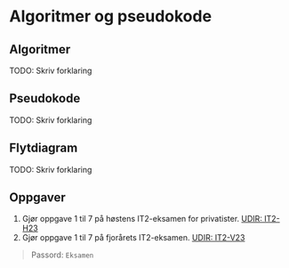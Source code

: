 # Algoritmer og pseudokode

## Algoritmer

TODO: Skriv forklaring

## Pseudokode

TODO: Skriv forklaring

## Flytdiagram

TODO: Skriv forklaring

## Oppgaver

1. Gjør oppgave 1 til 7 på høstens IT2-eksamen for privatister. [UDIR: IT2-H23](https://kandidat.udir.no/epsmateriell/eksamen?fagkode=rea3049-py&malform=nb-no&semester=h&ar=2023&eksamensdeltype=eksamen)
2. Gjør oppgave 1 til 7 på fjorårets IT2-eksamen. [UDIR: IT2-V23](https://kandidat.udir.no/epsmateriell/eksamen?fagkode=rea3049-py&malform=nb-no&semester=v&ar=2023&eksamensdeltype=eksamen)

> Passord: `Eksamen`
